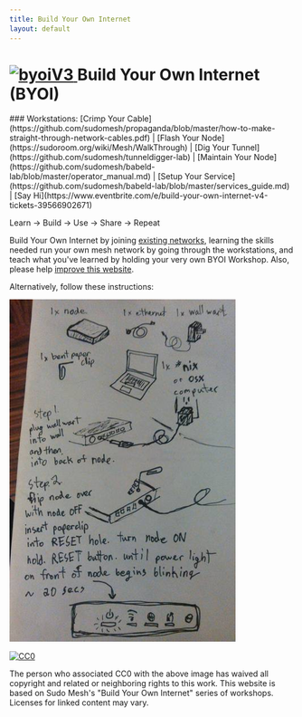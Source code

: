 ```yaml
---
title: Build Your Own Internet
layout: default
---
```

<h1>
    <a href="https://github.com/sudomesh/propaganda"><img src="https://raw.githubusercontent.com/sudomesh/propaganda/master/byoiV3_smaller.png" style="border-style: none;" alt="byoiV3" width="105" height="120" />
    </a> 
    Build Your Own Internet (BYOI)
</h1>
### Workstations: [Crimp Your Cable](https://github.com/sudomesh/propaganda/blob/master/how-to-make-straight-through-network-cables.pdf) | [Flash Your Node](https://sudoroom.org/wiki/Mesh/WalkThrough) | [Dig Your Tunnel](https://github.com/sudomesh/tunneldigger-lab) | [Maintain Your Node](https://github.com/sudomesh/babeld-lab/blob/master/operator_manual.md) | [Setup Your Service](https://github.com/sudomesh/babeld-lab/blob/master/services_guide.md) | [Say Hi](https://www.eventbrite.com/e/build-your-own-internet-v4-tickets-39566902671)  

Learn -> Build -> Use -> Share -> Repeat

Build Your Own Internet by joining [existing networks](networks), learning the skills needed run your own mesh network by going through the workstations, and teach what you've learned by holding your very own BYOI Workshop. Also, please help [improve this website](https://github.com/buildyourowninternet/buildyourowninternet.github.io/). 

Alternatively, follow these instructions:  

![byoi](./images/byoi.jpeg)
<p xmlns:dct="http://purl.org/dc/terms/">
  <a rel="license"
     href="http://creativecommons.org/publicdomain/zero/1.0/">
    <img src="https://licensebuttons.net/p/zero/1.0/88x31.png" style="border-style: none;" alt="CC0" />
  </a>
</p>
The person who associated CC0 with the above image has waived all copyright and related or neighboring rights to this work.   
This website is based on Sudo Mesh's "Build Your Own Internet" series of workshops.  
Licenses for linked content may vary.  
